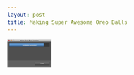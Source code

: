 ```yaml
--- 
layout: post
title: Making Super Awesome Oreo Balls
---                                   
```


![Complete Thumb 100xauto 33](../images/complete-thumb-100xauto-33.png)